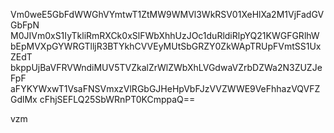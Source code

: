 Vm0weE5GbFdWWGhVYmtwT1ZtMW9WMVl3WkRSV01XeHlXa2M1VjFadGVGbFpN
M0JIVm0xS1IyTkliRmRXCk0xSlFWbXhhUzJOc1duRldiRlpYQ21KWGFGRlhW
bEpMVXpGYWRGTlljR3BTYkhCVVEyMUtSbGRZY0ZkWApTRUpFVmtSS1UxZEdT
bkppUjBaVFRVWndiMUV5TVZkalZrWlZWbXhLVGdwaVZrbDZWa2N3ZUZJeFpF
aFYKYWxwT1VsaFNSVmxzVlRGbGJHeHpVbFJzVVZWWE9VeFhhazVQVFZGdlMx
cFhjSEFLQ25SbWRnPT0KCmppaQ==

vzm